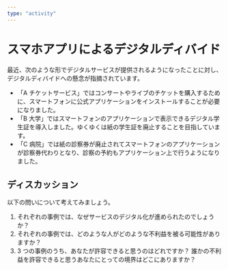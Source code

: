 ```yaml
---
type: "activity"
---
```


# スマホアプリによるデジタルディバイド

最近、次のような形でデジタルサービスが提供されるようになったことに対し、デジタルディバイドへの懸念が指摘されています。

- 「A チケットサービス」ではコンサートやライブのチケットを購入するために、スマートフォンに公式アプリケーションをインストールすることが必要になりました。
- 「B 大学」ではスマートフォンのアプリケーションで表示できるデジタル学生証を導入しました。ゆくゆくは紙の学生証を廃止することを目指しています。
- 「C 病院」では紙の診察券が廃止されてスマートフォンのアプリケーションが診察券代わりとなり、診察の予約もアプリケーション上で行うようになりました。

## ディスカッション

以下の問いについて考えてみましょう。

1. それぞれの事例では、なぜサービスのデジタル化が進められたのでしょうか？
2. それぞれの事例では、どのような人がどのような不利益を被る可能性がありますか？
3. 3 つの事例のうち、あなたが許容できると思うのはどれですか？ 誰かの不利益を許容できると思うあなたにとっての境界はどこにありますか？
